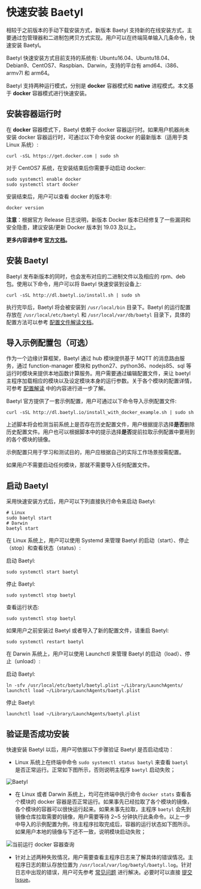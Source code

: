 # 快速安装 Baetyl

相较于之前版本的手动下载安装方式，新版本 Baetyl 支持新的在线安装方式，主要通过包管理器和二进制包拷贝方式实现。用户可以在终端简单输入几条命令，快速安装 Baetyl。

Baetyl 快速安装方式目前支持的系统有: Ubuntu16.04、Ubuntu18.04、Debian9、CentOS7、Raspbian、Darwin，支持的平台有 amd64、i386、armv7l 和 arm64。

Baetyl 支持两种运行模式，分别是 **docker** 容器模式和 **native** 进程模式。本文基于 **docker** 容器模式进行快速安装。

## 安装容器运行时

在 **docker** 容器模式下，Baetyl 依赖于 docker 容器运行时。如果用户机器尚未安装 docker 容器运行时，可通过以下命令安装 docker 的最新版本（适用于类 Linux 系统）:

```shell
curl -sSL https://get.docker.com | sudo sh
```

对于 CentOS7 系统，在安装结束后你需要手动启动 docker:

```shell
sudo systemctl enable docker
sudo systemctl start docker
```

安装结束后，用户可以查看 docker 的版本号:

```shell
docker version
```

**注意**：根据官方 Release 日志说明，新版本 Docker 版本已经修复了一些漏洞和安全隐患，建议安装/更新 Docker 版本到 19.03 及以上。

**更多内容请参考 [官方文档](https://docs.docker.com/install/)。**

## 安装 Baetyl

Baetyl 发布新版本的同时，也会发布对应的二进制文件以及相应的 rpm、deb 包。使用以下命令，用户可以将 Baetyl 快速安装到设备上:

```shell
curl -sSL http://dl.baetyl.io/install.sh | sudo sh
```

执行完毕后，Baetyl 将会被安装到 `/usr/local/bin` 目录下。Baetyl 的运行配置存放在 `/usr/local/etc/baetyl` 和 `/usr/local/var/db/baetyl` 目录下，具体的配置方法可以参考 [配置文件解读文档](guides/Config-interpretation.md)。

## 导入示例配置包（可选）

作为一个边缘计算框架，Baetyl 通过 hub 模块提供基于 MQTT 的消息路由服务，通过 function-manager 模块和 python27、python36、nodejs85、sql 等运行时模块来提供本地函数计算服务。用户需要通过编辑配置文件，来让 baetyl 主程序加载相应的模块以及设定模块本身的运行参数。关于各个模块的配置详情，可参考 [配置解读](../guides/Config-interpretation.md) 中的内容进行进一步了解。

Baetyl 官方提供了一套示例配置，用户可通过以下命令导入示例配置文件:

```shell
curl -sSL http://dl.baetyl.io/install_with_docker_example.sh | sudo sh
```

上述脚本将会检测当前系统上是否存在历史配置文件，用户根据提示选择**是否**删除历史配置文件。用户也可以根据脚本中的提示选择**是否**提前拉取示例配置中要用到的各个模块的镜像。

示例配置只用于学习和测试目的，用户应根据自己的实际工作场景按需配置。

如果用户不需要启动任何模块，那就不需要导入任何配置文件。

## 启动 Baetyl

采用快速安装方式后，用户可以下列直接执行命令来启动 Baetyl:

```shell
# Linux
sudo baetyl start
# Darwin
baetyl start
```

在 Linux 系统上，用户可以使用 Systemd 来管理 Baetyl 的启动（start）、停止（stop）和查看状态（status）:

启动 Baetyl:

```shell
sudo systemctl start baetyl
```

停止 Baetyl:

```shell
sudo systemctl stop baetyl
```

查看运行状态:

```shell
sudo systemctl stop baetyl
```

如果用户之前安装过 Baetyl 或者导入了新的配置文件，请重启 Baetyl:

```shell
sudo systemctl restart baetyl
```

在 Darwin 系统上，用户可以使用 Launchctl 来管理 Baetyl 的启动（load）、停止（unload）:

启动 Baetyl:

```shell
ln -sfv /usr/local/etc/baetyl/baetyl.plist ~/Library/LaunchAgents/
launchctl load ~/Library/LaunchAgents/baetyl.plist 
```

停止 Baetyl:

```shell
launchctl load ~/Library/LaunchAgents/baetyl.plist 
```

## 验证是否成功安装

快速安装 Baetyl 以后，用户可依据以下步骤验证 Baetyl 是否启动成功：

- Linux 系统上在终端中命令 `sudo systemctl status baetyl` 来查看 `baetyl` 是否正常运行。正常如下图所示，否则说明主程序 `baetyl` 启动失败；

![Baetyl](../images/install/systemctl-status.png)

- 在 Linux 或者 Darwin 系统上，均可在终端中执行命令 `docker stats` 查看各个模块的 docker 容器是否正常运行。如果事先已经拉取了各个模块的镜像，各个模块的容器可以很快运行起来。如果未事先拉取，主程序 `baetyl` 会先到镜像仓库拉取需要的镜像，用户需要等待 2~5 分钟执行此条命令。以上一步中导入的示例配置为例，待主程序拉取完成后，容器的运行状态如下图所示。如果用户本地的镜像与下述不一致，说明模块启动失败；

![当前运行 docker 容器查询](../images/install/docker-stats.png)

- 针对上述两种失败情况，用户需要查看主程序日志来了解具体的错误情况。主程序日志的默认存放位置为 `/usr/local/var/log/baetyl/baetyl.log`。针对日志中出现的错误，用户可先参考 [常见问题](../FAQ.md) 进行解决。必要时可以直接 [提交 Issue](https://github.com/baetyl/baetyl/issues)。
